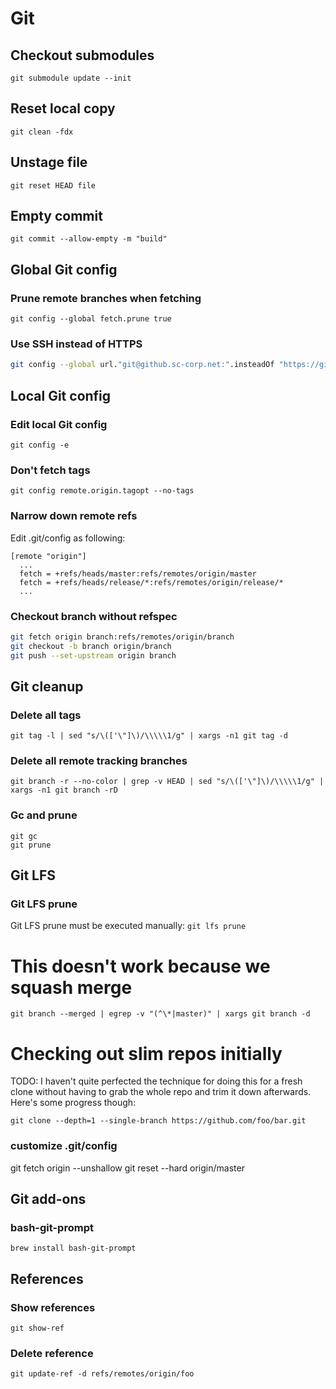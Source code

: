 # Git

## Checkout submodules

`git submodule update --init`

## Reset local copy

`git clean -fdx`

## Unstage file
`git reset HEAD file`

## Empty commit

`git commit --allow-empty -m "build"`

## Global Git config

### Prune remote branches when fetching

`git config --global fetch.prune true`

### Use SSH instead of HTTPS

```bash
git config --global url."git@github.sc-corp.net:".insteadOf "https://github.sc-corp.net/"
```

## Local Git config

### Edit local Git config
`git config -e`

### Don't fetch tags
`git config remote.origin.tagopt --no-tags`

### Narrow down remote refs
Edit .git/config as following:
```
[remote "origin"]
  ...
  fetch = +refs/heads/master:refs/remotes/origin/master
  fetch = +refs/heads/release/*:refs/remotes/origin/release/*
  ...
```

### Checkout branch without refspec
```bash
git fetch origin branch:refs/remotes/origin/branch
git checkout -b branch origin/branch
git push --set-upstream origin branch
```

## Git cleanup

### Delete all tags
`git tag -l | sed "s/\(['\"]\)/\\\\\1/g" | xargs -n1 git tag -d`

### Delete all remote tracking branches
`git branch -r --no-color | grep -v HEAD | sed "s/\(['\"]\)/\\\\\1/g" | xargs -n1 git branch -rD`

### Gc and prune
```
git gc
git prune
```

## Git LFS

### Git LFS prune

Git LFS prune must be executed manually:
`git lfs prune`

# This doesn't work because we squash merge
`git branch --merged | egrep -v "(^\*|master)" | xargs git branch -d`

# Checking out slim repos initially

TODO: I haven't quite perfected the technique for doing this for a fresh clone without having to grab the whole repo and trim it down afterwards. Here's some progress though:

`git clone --depth=1 --single-branch https://github.com/foo/bar.git`

### customize .git/config
git fetch origin --unshallow
git reset --hard origin/master

## Git add-ons

### bash-git-prompt
`brew install bash-git-prompt`

## References

### Show references
`git show-ref`

### Delete reference
`git update-ref -d refs/remotes/origin/foo`
